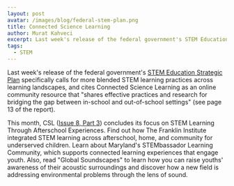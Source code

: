 ```yaml
---
layout: post
avatar: /images/blog/federal-stem-plan.png
title: Connected Science Learning
author: Murat Kahveci
excerpt: Last week's release of the federal government's STEM Education Strategic Plan specifically calls for more blended STEM learning practices across learning landscapes.
tags: 
  - STEM
---
```

Last week's release of the federal government's [STEM Education Strategic Plan](https://www.whitehouse.gov/wp-content/uploads/2018/12/STEM-Education-Strategic-Plan-2018.pdf) specifically calls for more blended STEM learning practices across learning landscapes, and cites Connected Science Learning as an online community resource that "shares effective practices and research for bridging the gap between in-school and out-of-school settings" (see page 13 of the report).

This month, CSL ([Issue 8, Part 3](http://csl.nsta.org)) concludes its focus on STEM Learning Through Afterschool Experiences. Find out how The Franklin Institute integrated STEM learning across afterschool, home, and community for underserved children. Learn about Maryland's STEMbassador Learning Community, which supports connected learning experiences that engage youth. Also, read "Global Soundscapes" to learn how you can raise youths' awareness of their acoustic surroundings and discover how a new field is addressing environmental problems through the lens of sound.

